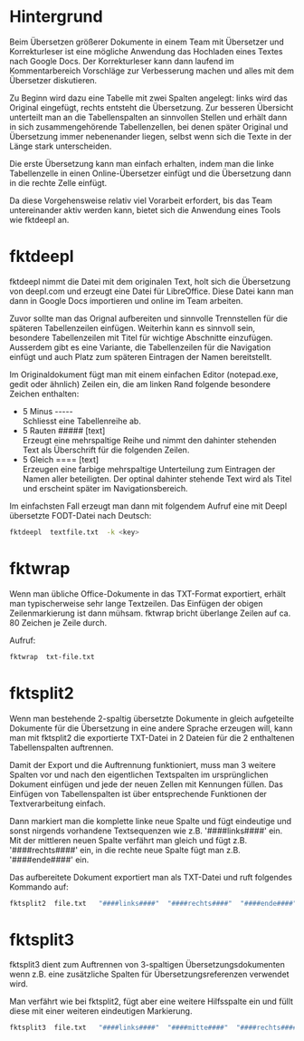 ﻿# Hintergrund

Beim Übersetzen größerer Dokumente in einem Team mit Übersetzer und
Korrekturleser ist eine mögliche Anwendung das Hochladen eines Textes
nach Google Docs. Der Korrekturleser kann dann laufend im
Kommentarbereich Vorschläge zur Verbesserung machen und alles mit
dem Übersetzer diskutieren.

Zu Beginn wird dazu eine Tabelle mit zwei Spalten angelegt: links wird
das Original eingefügt, rechts entsteht die Übersetzung. Zur
besseren Übersicht unterteilt man an die Tabellenspalten an
sinnvollen Stellen und erhält dann in sich zusammengehörende
Tabellenzellen, bei denen später Original und Übersetzung immer nebenenander
liegen, selbst wenn sich die Texte in der Länge stark unterscheiden.

Die erste Übersetzung kann man einfach erhalten, indem man die linke
Tabellenzelle in einen Online-Übersetzer einfügt und die Übersetzung
dann in die rechte Zelle einfügt.

Da diese Vorgehensweise relativ viel Vorarbeit erfordert, bis das
Team untereinander aktiv werden kann, bietet sich die Anwendung eines
Tools wie fktdeepl an.

# fktdeepl

fktdeepl nimmt die Datei mit dem originalen Text,
holt sich die Übersetzung von deepl.com und erzeugt eine Datei für
LibreOffice. Diese Datei kann man dann in Google Docs importieren
und online im Team arbeiten.

Zuvor sollte man das Orignal aufbereiten und sinnvolle Trennstellen
für die späteren Tabellenzeilen einfügen. Weiterhin kann es sinnvoll
sein, besondere Tabellenzeilen mit Titel für wichtige Abschnitte
einzufügen. Ausserdem gibt es eine Variante, die Tabellenzeilen für
die Navigation einfügt und auch Platz zum späteren Eintragen der Namen
bereitstellt.

Im Originaldokument fügt man mit einem einfachen Editor (notepad.exe,
gedit oder ähnlich) Zeilen ein, die am linken Rand folgende besondere
Zeichen enthalten:

- 5 Minus -----  
  Schliesst eine Tabellenreihe ab.
- 5 Rauten #####  [text]  
  Erzeugt eine mehrspaltige Reihe und nimmt den dahinter stehenden
  Text als Überschrift für die folgenden Zeilen.
- 5 Gleich ==== [text]  
  Erzeugen eine farbige mehrspaltige Unterteilung zum Eintragen
  der Namen aller beteiligten. Der optinal dahinter stehende Text
  wird als Titel und erscheint später im Navigationsbereich.

Im einfachsten Fall erzeugt man dann mit folgendem Aufruf eine mit Deepl übersetzte FODT-Datei nach Deutsch:

```bash
fktdeepl  textfile.txt  -k <key>
```

# fktwrap

Wenn man übliche Office-Dokumente in das TXT-Format exportiert, erhält man
typischerweise sehr lange Textzeilen. Das Einfügen der obigen Zeilenmarkierung ist
dann mühsam. fktwrap bricht überlange Zeilen auf ca. 80 Zeichen je Zeile durch.

Aufruf:

```bash
fktwrap  txt-file.txt
```

# fktsplit2

Wenn man bestehende 2-spaltig übersetzte Dokumente in gleich aufgeteilte
Dokumente für die Übersetzung in eine andere Sprache erzeugen will, kann man
mit fktsplit2 die exportierte TXT-Datei in 2 Dateien für die 2 enthaltenen
Tabellenspalten auftrennen.

Damit der Export und die Auftrennung funktioniert, muss man 3 weitere Spalten
vor und nach den eigentlichen Textspalten im
ursprünglichen Dokument einfügen und jede der neuen Zellen mit Kennungen füllen.
Das Einfügen von Tabellenspalten ist über entsprechende Funktionen der Textverarbeitung
einfach.

Dann markiert man die komplette linke neue Spalte und fügt eindeutige und sonst nirgends
vorhandene Textsequenzen wie z.B. '####links####' ein.
Mit der mittleren neuen Spalte verfährt man gleich und fügt z.B. '####rechts####' ein,
in die rechte neue Spalte fügt man z.B. '####ende####' ein.

Das aufbereitete Dokument exportiert man als TXT-Datei und ruft folgendes Kommando auf:

```bash
fktsplit2  file.txt   "####links####"  "####rechts####"  "####ende####"
```

# fktsplit3

fktsplit3 dient zum Auftrennen von 3-spaltigen Übersetzungsdokumenten wenn z.B. eine
zusätzliche Spalten für Übersetzungsreferenzen verwendet wird.

Man verfährt wie bei fktsplit2, fügt aber eine weitere Hilfsspalte ein und füllt diese
mit einer weiteren eindeutigen Markierung.

```bash
fktsplit3  file.txt   "####links####"  "####mitte####"  "####rechts####"  "####ende####"
```
